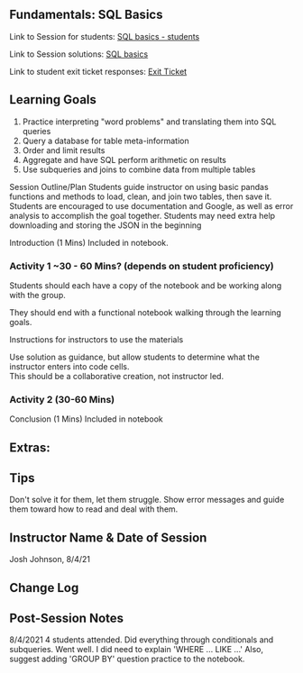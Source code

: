 ## Fundamentals: SQL Basics

Link to Session for students: [SQL basics - students](https://github.com/learn-co-students/FLEX-fundamentals-students/blob/main/SQL/student_SQL_basics.ipynb)

Link to Session solutions: [SQL basics](https://github.com/flatiron-school/FLEX-fundamentals-instructors/blob/main/SQL/solutions_SQL_basics.ipynb)

Link to student exit ticket responses: [Exit Ticket](https://docs.google.com/forms/d/1q5DiWQPlEMlcxSzJeNnvuw0T2dj9FYfLoif6r4Yl3dM/edit?usp=sharing)

## Learning Goals
1. Practice interpreting "word problems" and translating them into SQL queries
2. Query a database for table meta-information
3. Order and limit results
4. Aggregate and have SQL perform arithmetic on results
5. Use subqueries and joins to combine data from multiple tables


Session Outline/Plan
Students guide instructor on using basic pandas functions and methods to load, clean, and join two tables, then save it.
Students are encouraged to use documentation and Google, as well as error analysis to accomplish the goal together.
Students may need extra help downloading and storing the JSON in the beginning

Introduction (1 Mins)
Included in notebook.

### Activity 1 ~30 - 60 Mins? (depends on student proficiency)

Students should each have a copy of the notebook and be working along with the group.  

They should end with a functional notebook walking through the learning goals.  

Instructions for instructors to use the materials

Use solution as guidance, but allow students to determine what the instructor enters into code cells.  
This should be a collaborative creation, not instructor led.


### Activity 2 (30-60 Mins)

Conclusion (1 Mins)
Included in notebook

## Extras: 

## Tips
Don't solve it for them, let them struggle.  Show error messages and guide them toward how to read and deal with them.

## Instructor Name & Date of Session

Josh Johnson, 8/4/21

## Change Log

## Post-Session Notes
8/4/2021 4 students attended.  Did everything through conditionals and subqueries.  Went well.  I did need to explain 'WHERE ... LIKE ...'
Also, suggest adding 'GROUP BY' question practice to the notebook.
